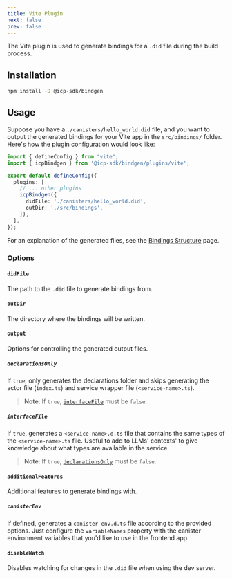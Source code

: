 ```yaml
---
title: Vite Plugin
next: false
prev: false
---
```


The Vite plugin is used to generate bindings for a `.did` file during the build process.

## Installation

```bash
npm install -D @icp-sdk/bindgen
```

## Usage

Suppose you have a `./canisters/hello_world.did` file, and you want to output the generated bindings for your Vite app in the `src/bindings/` folder.
Here's how the plugin configuration would look like:

```ts title="vite.config.ts"
import { defineConfig } from "vite";
import { icpBindgen } from '@icp-sdk/bindgen/plugins/vite';

export default defineConfig({
  plugins: [
    // ... other plugins
    icpBindgen({
      didFile: './canisters/hello_world.did',
      outDir: './src/bindings',
    }),
  ],
});
```

For an explanation of the generated files, see the [Bindings Structure](../structure.md) page.

### Options

#### `didFile`

The path to the `.did` file to generate bindings from.

#### `outDir`

The directory where the bindings will be written.

#### `output`

Options for controlling the generated output files.

##### `declarationsOnly`

If `true`, only generates the declarations folder and skips generating the actor file (`index.ts`) and service wrapper file (`<service-name>.ts`).

> **Note**: If `true`, [`interfaceFile`](#interfaceFile) must be `false`.

##### `interfaceFile`

If `true`, generates a `<service-name>.d.ts` file that contains the same types of the `<service-name>.ts` file.
Useful to add to LLMs' contexts' to give knowledge about what types are available in the service.

> **Note**: If `true`, [`declarationsOnly`](#declarationsOnly) must be `false`.

#### `additionalFeatures`

Additional features to generate bindings with.

##### `canisterEnv`

If defined, generates a `canister-env.d.ts` file according to the provided options. Just configure the `variableNames` property with the canister environment variables that you'd like to use in the frontend app.

#### `disableWatch`

Disables watching for changes in the `.did` file when using the dev server.
